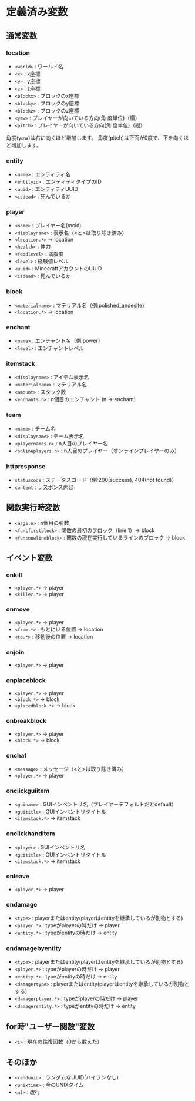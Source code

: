# 定義済み変数
## 通常変数
### location
- `<world>` : ワールド名
- `<x>` : x座標
- `<y>` : y座標
- `<z>` : z座標
- `<blockx>` : ブロックのx座標
- `<blocky>` : ブロックのy座標
- `<blockz>` : ブロックのz座標
- `<yaw>` : プレイヤーが向いている方向(角 度単位)（横）
- `<pitch>` : プレイヤーが向いている方向(角 度単位)（縦）

角度(yaw)は右に向くほど増加します。
角度(pitch)は正面が0度で、下を向くほど増加します。
### entity
- `<name>` : エンティティ名
- `<entityid>` : エンティティタイプのID
- `<uuid>` : エンティティUUID
- `<isdead>` : 死んでいるか
### player
- `<name>` : プレイヤー名(mcid)
- `<displayname>` : 表示名（\<と\>は取り除き済み）
- `<location.*>` -> location
- `<health>` : 体力
- `<foodlevel>` : 満腹度
- `<level>` : 経験値レベル
- `<uuid>` : MinecraftアカウントのUUID
- `<isdead>` : 死んでいるか
### block
- `<materialname>` : マテリアル名（例:polished_andesite）
- `<location.*>` -> location
### enchant
- `<name>` : エンチャント名（例:power）
- `<level>` : エンチャントレベル
### itemstack
- `<displayname>` : アイテム表示名
- `<materialname>` : マテリアル名
- `<amount>` : スタック数
- `<enchants.n>` : n個目のエンチャント (n -> enchant)
### team
- `<name>` : チーム名
- `<displayname>` : チーム表示名
- `<playernames.n>` : n人目のプレイヤー名
- `<onlineplayers.n>` : n人目のプレイヤー（オンラインプレイヤーのみ）
### httpresponse
- `statuscode` : ステータスコード（例:200(success), 404(not found)）
- `content` : レスポンス内容
## 関数実行時変数
- `<args.n>` : n個目の引数
- `<funcfirstblock>` : 関数の最初のブロック（line 1）-> block
- `<funcnowlineblock>` : 関数の現在実行しているラインのブロック -> block
## イベント変数
### onkill
- `<player.*>` -> player
- `<killer.*>` -> player
### onmove
- `<player.*>` -> player
- `<from.*>` : もとにいる位置 -> location
- `<to.*>` : 移動後の位置 -> location
### onjoin
- `<player.*>` -> player
### onplaceblock
- `<player.*>` -> player
- `<block.*>` -> block
- `<placedblock.*>` -> block
### onbreakblock
- `<player.*>` -> player
- `<block.*>` -> block
### onchat
- `<message>` : メッセージ（\<と\>は取り除き済み）
- `<player.*>` -> player
### onclickguiitem
- `<guiname>` : GUIインベントリ名（プレイヤーデフォルトだとdefault）
- `<guititle>` : GUIインベントリタイトル
- `<itemstack.*>` -> itemstack
### onclickhanditem
- `<player>` : GUIインベントリ名
- `<guititle>` : GUIインベントリタイトル
- `<itemstack.*>` -> itemstack
### onleave
- `<player.*>` -> player
### ondamage
- `<type>` : playerまたはentity(playerはentityを継承しているが別物とする)
- `<player.*>` : typeがplayerの時だけ -> player
- `<entity.*>` : typeがentityの時だけ -> entity
### ondamagebyentity
- `<type>` : playerまたはentity(playerはentityを継承しているが別物とする)
- `<player.*>` : typeがplayerの時だけ -> player
- `<entity.*>` : typeがentityの時だけ -> entity
- `<damagertype>` : playerまたはentity(playerはentityを継承しているが別物とする)
- `<damagerplayer.*>` : typeがplayerの時だけ -> player
- `<damagerentity.*>` : typeがentityの時だけ -> entity
## for時"ユーザー関数"変数
- `<i>` : 現在の往復回数（0から数えた）
## そのほか
- `<randuuid>` : ランダムなUUID(ハイフンなし)
- `<unixtime>` : 今のUNIXタイム
- `<nl>` : 改行
